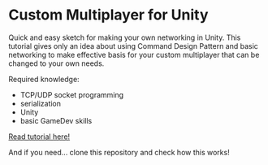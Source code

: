 # Custom Multiplayer for Unity
  Quick and easy sketch for making your own networking in Unity. This tutorial gives only an idea about using Command Design Pattern and basic networking to make effective basis for your custom multiplayer that can be changed to your own needs.

Required knowledge:
- TCP/UDP socket programming
- serialization
- Unity
- basic GameDev skills

[Read tutorial here!](tutorial.md)

And if you need... clone this repository and check how this works!
